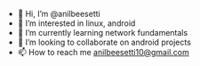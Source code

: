 - 👋 Hi, I’m @anilbeesetti
- 👀 I’m interested in linux, android
- 🌱 I’m currently learning network fundamentals
- 💞️ I’m looking to collaborate on android projects
- 📫 How to reach me anilbeesetti10@gmail.com

<!---
anilbeesetti/anilbeesetti is a ✨ special ✨ repository because its `README.md` (this file) appears on your GitHub profile.
You can click the Preview link to take a look at your changes.
--->
